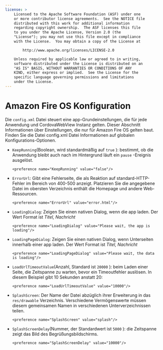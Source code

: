 ```yaml
---
license: >
    Licensed to the Apache Software Foundation (ASF) under one
    or more contributor license agreements.  See the NOTICE file
    distributed with this work for additional information
    regarding copyright ownership.  The ASF licenses this file
    to you under the Apache License, Version 2.0 (the
    "License"); you may not use this file except in compliance
    with the License.  You may obtain a copy of the License at

        http://www.apache.org/licenses/LICENSE-2.0

    Unless required by applicable law or agreed to in writing,
    software distributed under the License is distributed on an
    "AS IS" BASIS, WITHOUT WARRANTIES OR CONDITIONS OF ANY
    KIND, either express or implied.  See the License for the
    specific language governing permissions and limitations
    under the License.
---
```


# Amazon Fire OS Konfiguration

Die `config.xml` Datei steuert eine app-Grundeinstellungen, die für jede Anwendung und CordovaWebView Instanz gelten. Dieser Abschnitt Informationen über Einstellungen, die nur für Amazon Fire OS gelten baut. Finden Sie die Datei config.xml Datei Informationen auf globalen Konfigurations-Optionen.

*   `KeepRunning`(Boolean, wird standardmäßig auf `true` ): bestimmt, ob die Anwendung bleibt auch nach im Hintergrund läuft ein `pause` -Ereignis ausgelöst.
    
        <preference name="KeepRunning" value="false"/>
        

*   `ErrorUrl`: Gibt eine Fehlerseite, die als Reaktion auf standard-HTTP-Fehler im Bereich von 400-500 anzeigt. Platzieren Sie die angegebene Datei im obersten Verzeichnis enthält die Homepage und andere Web-Ressourcen.
    
        <preference name="ErrorUrl" value="error.html"/>
        

*   `LoadingDialog`: Zeigen Sie einen nativen Dialog, wenn die app laden. Der Wert Format ist *Titel, Nachricht*
    
        <preference name="LoadingDialog" value="Please wait, the app is loading"/>
        

*   `LoadingPageDialog`: Zeigen Sie einen nativen Dialog, wenn Unterseiten innerhalb einer app laden. Der Wert Format ist *Titel, Nachricht*
    
        <preference name="LoadingPageDialog" value="Please wait, the data is loading"/>
        

*   `LoadUrlTimeoutValue`(Anzahl, Standard ist `20000` ): beim Laden einer Seite, die Zeitspanne zu warten, bevor ein Timeoutfehler auslösen. In diesem Beispiel gibt 10 Sekunden anstatt 20:
    
        <preference name="LoadUrlTimeoutValue" value="10000"/>
        

*   `SplashScreen`: Der Name der Datei abzüglich ihrer Erweiterung in das `res/drawable` Verzeichnis. Verschiedene Vermögenswerte müssen diesem gemeinsamen Namen in verschiedenen Unterverzeichnissen teilen.
    
        <preference name="SplashScreen" value="splash"/>
        

*   `SplashScreenDelay`(Nummer, der Standardwert ist `5000` ): die Zeitspanne zeigt das Bild des Begrüßungsbildschirms.
    
        <preference name="SplashScreenDelay" value="10000"/>